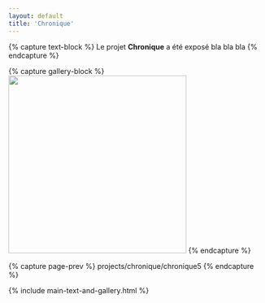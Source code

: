 ```yaml
---
layout: default
title: 'Chronique'
---
```


{% capture text-block %}
Le projet **Chronique** a été exposé bla bla bla
{% endcapture %}

{% capture gallery-block %}
<img src="{{ site.github.url }}/assets/img/projects/chronique/20220611134308_IMG_6598-01-_v1.jpg"
    width="350" alt=""/>
{% endcapture %}

{% capture page-prev %}
projects/chronique/chronique5
{% endcapture %}



{% include main-text-and-gallery.html %}